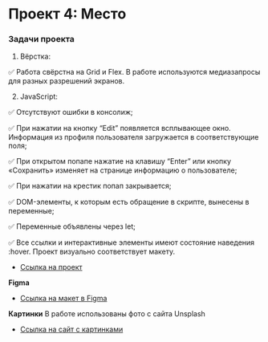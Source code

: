 # Проект 4: Место

### Задачи проекта

1. Вёрстка:

:white_check_mark: Работа свёрстна на Grid и Flex. В работе используются медиазапросы для разных разрешений экранов.

2. JavaScript:

:white_check_mark: Отсутствуют ошибки в консолиж;

:white_check_mark: При нажатии на кнопку “Edit” появляется всплывающее окно. Информация из профиля пользователя загружается в соответствующие поля;

:white_check_mark: При открытом попапе нажатие на клавишу “Enter” или кнопку «Сохранить» изменяет на странице информацию о пользователе;

:white_check_mark: При нажатии на крестик попап закрывается;

:white_check_mark: DOM-элементы, к которым есть обращение в скрипте, вынесены в переменные;

:white_check_mark: Переменные объявлены через let;

:white_check_mark: Все ссылки и интерактивные элементы имеют состояние наведения :hover. Проект визуально соответствует макету.
* [Ссылка на проект](https://n13cwg.github.io/mesto/)

**Figma**

* [Ссылка на макет в Figma](https://www.figma.com/file/StZjf8HnoeLdiXS7dYrLAh/JavaScript.-Sprint-4)

**Картинки**
В работе использованы фото с сайта Unsplash
* [Ссылка на сайт с картинками](https://unsplash.com/)
